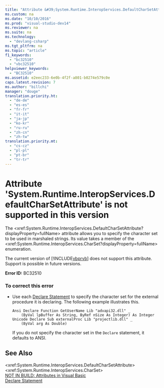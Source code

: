 ```yaml
---
title: "Attribute &#39;System.Runtime.InteropServices.DefaultCharSetAttribute&#39; is not supported in this version"
ms.custom: na
ms.date: "10/10/2016"
ms.prod: "visual-studio-dev14"
ms.reviewer: na
ms.suite: na
ms.technology: 
  - "devlang-csharp"
ms.tgt_pltfrm: na
ms.topic: "article"
f1_keywords: 
  - "bc32510"
  - "vbc32510"
helpviewer_keywords: 
  - "BC32510"
ms.assetid: e2eec233-6e0b-4f2f-a801-b0274e579c0e
caps.latest.revision: 7
ms.author: "billchi"
manager: "douge"
translation.priority.ht: 
  - "de-de"
  - "es-es"
  - "fr-fr"
  - "it-it"
  - "ja-jp"
  - "ko-kr"
  - "ru-ru"
  - "zh-cn"
  - "zh-tw"
translation.priority.mt: 
  - "cs-cz"
  - "pl-pl"
  - "pt-br"
  - "tr-tr"
---
```

# Attribute &#39;System.Runtime.InteropServices.DefaultCharSetAttribute&#39; is not supported in this version
The \<xref:System.Runtime.InteropServices.DefaultCharSetAttribute?displayProperty=fullName> attribute allows you to specify the character set to be used in marshaled strings. Its value takes a member of the \<xref:System.Runtime.InteropServices.CharSet?displayProperty=fullName> enumeration.  
  
 The current version of [!INCLUDE[vbprvb](../codequality/includes/vbprvb_md.md)] does not support this attribute. Support is possible in future versions.  
  
 **Error ID:** BC32510  
  
### To correct this error  
  
-   Use each [Declare Statement](../Topic/Declare%20Statement.md) to specify the character set for the external procedure it is declaring. The following example illustrates this.  
  
    ```  
    Ansi Declare Function GetUserName Lib "advapi32.dll" _  
        (ByVal lpBuffer As String, ByRef nSize As Integer) As Integer  
    Unicode Declare Sub externalProc Lib "projectlib.dll" _  
        (ByVal arg As Double)  
    ```  
  
     If you do not specify the character set in the `Declare` statement, it defaults to ANSI.  
  
## See Also  
 \<xref:System.Runtime.InteropServices.DefaultCharSetAttribute>   
 \<xref:System.Runtime.InteropServices.CharSet>   
 [NOT IN BUILD: Attributes in Visual Basic](http://msdn.microsoft.com/620bfc0e-4582-4c8b-8432-ebc5c3dccc22)   
 [Declare Statement](../Topic/Declare%20Statement.md)
